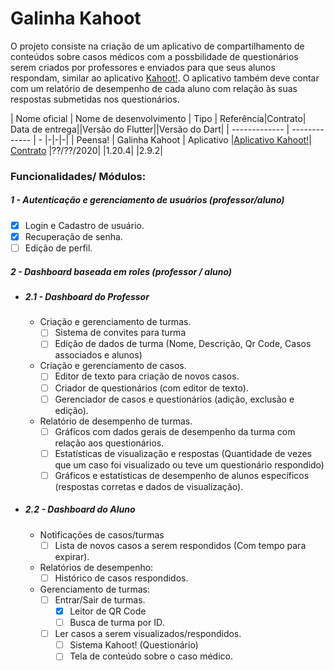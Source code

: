 # Galinha Kahoot


O projeto consiste na criação de um aplicativo de compartilhamento de conteúdos sobre casos médicos com a possbilidade de questionários serem criados por professores e enviados para que seus alunos respondam, similar ao aplicativo [Kahoot!](https://play.google.com/store/apps/details?id=no.mobitroll.kahoot.android). O aplicativo também deve contar com um relatório de desempenho de cada aluno com relação às suas respostas submetidas nos questionários.

| Nome oficial  | Nome de desenvolvimento | Tipo | Referência|Contrato| Data de entrega||Versão do Flutter||Versão do Dart|
| ------------- | ------------- 		  | - |-|-|-|
| Peensa!       | Galinha Kahoot		  | Aplicativo |[Aplicativo Kahoot!](https://play.google.com/store/apps/details?id=no.mobitroll.kahoot.android)| [Contrato](https://z.zz.ht/bjNuR.pdf) |??/??/2020| |1.20.4| |2.9.2|

### Funcionalidades/ Módulos:

##### 1 - Autenticação e gerenciamento de usuários (professor/aluno)
- [x] Login e Cadastro de usuário.
- [x] Recuperação de senha.
- [ ] Edição de perfil. 	
##### 2 - Dashboard baseada em roles (professor / aluno)
- ##### 2.1 - Dashboard do Professor
	- Criação e gerenciamento de turmas.
		- [ ] Sistema de convites para turma
    	- [ ] Edição de dados de turma (Nome, Descrição, Qr Code, Casos associados e alunos)
    - Criação e gerenciamento de casos.
    	- [ ] Editor de texto para criação de novos casos.
   		- [ ] Criador de questionários (com editor de texto).
    	- [ ] Gerenciador de casos e questionários (adição, exclusão e edição).
	- Relatório de desempenho de turmas.
		- [ ] Gráficos com dados gerais de desempenho da turma com relação aos questionários.
		- [ ] Estatísticas de visualização e respostas (Quantidade de vezes que um caso foi visualizado ou teve um questionário respondido)
		- [ ] Gráficos e estatísticas de desempenho de alunos específicos (respostas corretas e dados de visualização).		
- ##### 2.2 - Dashboard do Aluno
	- Notificações de casos/turmas
		- [ ] Lista de novos casos a serem respondidos (Com tempo para expirar). 
	- Relatórios de desempenho:	
		- [ ] Histórico de casos respondidos. 
	- Gerenciamento de turmas:
		- [ ] Entrar/Sair de turmas.
			- [x] Leitor de QR Code
			- [ ] Busca de turma por ID.			
		- [ ] Ler casos a serem visualizados/respondidos.
			- [ ] Sistema Kahoot! (Questionário)
			- [ ] Tela de conteúdo sobre o caso médico.
